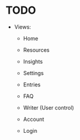 ﻿# TODO
- Views:
    - Home
    - Resources
    - Insights
    - Settings
   
   - Entries
    - FAQ
    - Writer (User control)
    - Account
    - Login